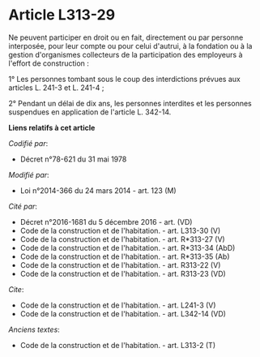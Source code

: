 # Article L313-29

Ne peuvent participer en droit ou en fait, directement ou par personne interposée, pour leur compte ou pour celui d'autrui, à
la fondation ou à la gestion d'organismes collecteurs de la participation des employeurs à l'effort de construction : 

1° Les personnes tombant sous le coup des interdictions prévues aux articles L. 241-3 et L. 241-4 ; 

2° Pendant un délai de dix ans, les personnes interdites et les personnes suspendues en application de l'article L. 342-14.

**Liens relatifs à cet article**

_Codifié par_:

  - Décret n°78-621 du 31 mai 1978

_Modifié par_:

  - Loi n°2014-366 du 24 mars 2014 - art. 123 (M)

_Cité par_:

  - Décret n°2016-1681 du 5 décembre 2016 - art. (VD)
  - Code de la construction et de l'habitation. - art. L313-30 (V)
  - Code de la construction et de l'habitation. - art. R*313-27 (V)
  - Code de la construction et de l'habitation. - art. R*313-34 (AbD)
  - Code de la construction et de l'habitation. - art. R*313-35 (Ab)
  - Code de la construction et de l'habitation. - art. R313-22 (V)
  - Code de la construction et de l'habitation. - art. R313-23 (VD)

_Cite_:

  - Code de la construction et de l'habitation. - art. L241-3 (V)
  - Code de la construction et de l'habitation. - art. L342-14 (VD)

_Anciens textes_:

  - Code de la construction et de l'habitation. - art. L313-2 (T)
